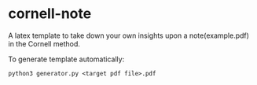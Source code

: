 # cornell-note
A latex template to take down your own insights upon a note(example.pdf) in the Cornell method.

To generate template automatically:
```
python3 generator.py <target pdf file>.pdf
```
